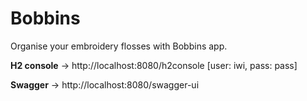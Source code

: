 # Bobbins

Organise your embroidery flosses with Bobbins app.

**H2 console** -> http://localhost:8080/h2console
[user: iwi, pass: pass]

**Swagger** -> http://localhost:8080/swagger-ui
